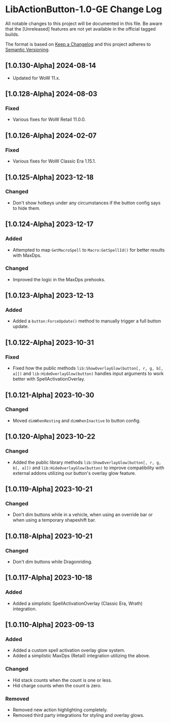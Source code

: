 # LibActionButton-1.0-GE Change Log
All notable changes to this project will be documented in this file. Be aware that the [Unreleased] features are not yet available in the official tagged builds.

The format is based on [Keep a Changelog](http://keepachangelog.com/)
and this project adheres to [Semantic Versioning](http://semver.org/).

## [1.0.130-Alpha] 2024-08-14
- Updated for WoW 11.x.

## [1.0.128-Alpha] 2024-08-03
### Fixed
- Various fixes for WoW Retail 11.0.0.

## [1.0.126-Alpha] 2024-02-07
### Fixed
- Various fixes for WoW Classic Era 1.15.1.

## [1.0.125-Alpha] 2023-12-18
### Changed
- Don't show hotkeys under any circumstances if the button config says to hide them.

## [1.0.124-Alpha] 2023-12-17
### Added
- Attempted to map `GetMacroSpell` to `Macro:GetSpellId()` for better results with MaxDps.

### Changed
- Improved the logic in the MaxDps prehooks.

## [1.0.123-Alpha] 2023-12-13
### Added
- Added a `button:ForceUpdate()` method to manually trigger a full button update.

## [1.0.122-Alpha] 2023-10-31
### Fixed
- Fixed how the public methods `lib:ShowOverlayGlow(button[, r, g, b[, a]])` and `lib:HideOverlayGlow(button)` handles input arguments to work better with SpellActivationOverlay.

## [1.0.121-Alpha] 2023-10-30
### Changed
- Moved `dimWhenResting` and `dimWhenInactive` to button config.

## [1.0.120-Alpha] 2023-10-22
### Changed
- Added the public library methods `lib:ShowOverlayGlow(button[, r, g, b[, a]])` and `lib:HideOverlayGlow(button)` to improve compatibility with external addons utilizing our button's overlay glow feature.

## [1.0.119-Alpha] 2023-10-21
### Changed
- Don't dim buttons while in a vehicle, when using an override bar or when using a temporary shapeshift bar.

## [1.0.118-Alpha] 2023-10-21
### Changed
- Don't dim buttons while Dragonriding.

## [1.0.117-Alpha] 2023-10-18
### Added
- Added a simplistic SpellActivationOverlay (Classic Era, Wrath) integration.

## [1.0.110-Alpha] 2023-09-13
### Added
- Added a custom spell activation overlay glow system.
- Added a simplistic MaxDps (Retail) integration utilizing the above.

### Changed
- Hid stack counts when the count is one or less.
- Hid charge counts when the count is zero.

### Removed
- Removed new action highlighting completely.
- Removed third party integrations for styling and overlay glows.
